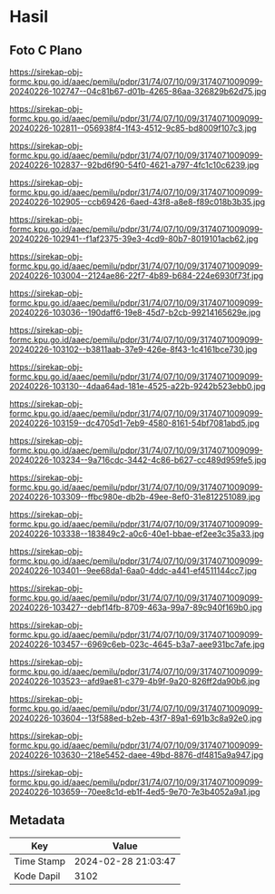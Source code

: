 # Hasil

## Foto C Plano

https://sirekap-obj-formc.kpu.go.id/aaec/pemilu/pdpr/31/74/07/10/09/3174071009099-20240226-102747--04c81b67-d01b-4265-86aa-326829b62d75.jpg

https://sirekap-obj-formc.kpu.go.id/aaec/pemilu/pdpr/31/74/07/10/09/3174071009099-20240226-102811--056938f4-1f43-4512-9c85-bd8009f107c3.jpg

https://sirekap-obj-formc.kpu.go.id/aaec/pemilu/pdpr/31/74/07/10/09/3174071009099-20240226-102837--92bd6f90-54f0-4621-a797-4fc1c10c6239.jpg

https://sirekap-obj-formc.kpu.go.id/aaec/pemilu/pdpr/31/74/07/10/09/3174071009099-20240226-102905--ccb69426-6aed-43f8-a8e8-f89c018b3b35.jpg

https://sirekap-obj-formc.kpu.go.id/aaec/pemilu/pdpr/31/74/07/10/09/3174071009099-20240226-102941--f1af2375-39e3-4cd9-80b7-8019101acb62.jpg

https://sirekap-obj-formc.kpu.go.id/aaec/pemilu/pdpr/31/74/07/10/09/3174071009099-20240226-103004--2124ae86-22f7-4b89-b684-224e6930f73f.jpg

https://sirekap-obj-formc.kpu.go.id/aaec/pemilu/pdpr/31/74/07/10/09/3174071009099-20240226-103036--190daff6-19e8-45d7-b2cb-99214165629e.jpg

https://sirekap-obj-formc.kpu.go.id/aaec/pemilu/pdpr/31/74/07/10/09/3174071009099-20240226-103102--b3811aab-37e9-426e-8f43-1c4161bce730.jpg

https://sirekap-obj-formc.kpu.go.id/aaec/pemilu/pdpr/31/74/07/10/09/3174071009099-20240226-103130--4daa64ad-181e-4525-a22b-9242b523ebb0.jpg

https://sirekap-obj-formc.kpu.go.id/aaec/pemilu/pdpr/31/74/07/10/09/3174071009099-20240226-103159--dc4705d1-7eb9-4580-8161-54bf7081abd5.jpg

https://sirekap-obj-formc.kpu.go.id/aaec/pemilu/pdpr/31/74/07/10/09/3174071009099-20240226-103234--9a716cdc-3442-4c86-b627-cc489d959fe5.jpg

https://sirekap-obj-formc.kpu.go.id/aaec/pemilu/pdpr/31/74/07/10/09/3174071009099-20240226-103309--ffbc980e-db2b-49ee-8ef0-31e812251089.jpg

https://sirekap-obj-formc.kpu.go.id/aaec/pemilu/pdpr/31/74/07/10/09/3174071009099-20240226-103338--183849c2-a0c6-40e1-bbae-ef2ee3c35a33.jpg

https://sirekap-obj-formc.kpu.go.id/aaec/pemilu/pdpr/31/74/07/10/09/3174071009099-20240226-103401--9ee68da1-6aa0-4ddc-a441-ef4511144cc7.jpg

https://sirekap-obj-formc.kpu.go.id/aaec/pemilu/pdpr/31/74/07/10/09/3174071009099-20240226-103427--debf14fb-8709-463a-99a7-89c940f169b0.jpg

https://sirekap-obj-formc.kpu.go.id/aaec/pemilu/pdpr/31/74/07/10/09/3174071009099-20240226-103457--6969c6eb-023c-4645-b3a7-aee931bc7afe.jpg

https://sirekap-obj-formc.kpu.go.id/aaec/pemilu/pdpr/31/74/07/10/09/3174071009099-20240226-103523--afd9ae81-c379-4b9f-9a20-826ff2da90b6.jpg

https://sirekap-obj-formc.kpu.go.id/aaec/pemilu/pdpr/31/74/07/10/09/3174071009099-20240226-103604--13f588ed-b2eb-43f7-89a1-691b3c8a92e0.jpg

https://sirekap-obj-formc.kpu.go.id/aaec/pemilu/pdpr/31/74/07/10/09/3174071009099-20240226-103630--218e5452-daee-49bd-8876-df4815a9a947.jpg

https://sirekap-obj-formc.kpu.go.id/aaec/pemilu/pdpr/31/74/07/10/09/3174071009099-20240226-103659--70ee8c1d-eb1f-4ed5-9e70-7e3b4052a9a1.jpg


## Metadata

| Key        | Value               |
| ---------- | ------------------- |
| Time Stamp | 2024-02-28 21:03:47 |
| Kode Dapil | 3102                |



